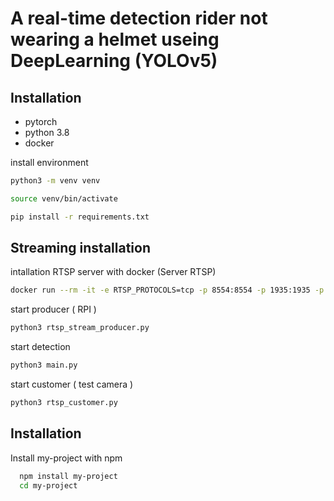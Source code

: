# A real-time detection rider not wearing a helmet useing DeepLearning (YOLOv5)


## Installation

- pytorch
- python 3.8 
- docker

install environment

``` bash
python3 -m venv venv
```

``` bash
source venv/bin/activate
```

``` bash
pip install -r requirements.txt
```


## Streaming installation
intallation RTSP server with docker (Server RTSP)
```bash
docker run --rm -it -e RTSP_PROTOCOLS=tcp -p 8554:8554 -p 1935:1935 -p 8888:8888 -p 8889:8889 aler9/rtsp-simple-server
```
start producer ( RPI )
``` bash
python3 rtsp_stream_producer.py   
```

start detection 
``` bash
python3 main.py   
```

start customer ( test camera )
``` bash
python3 rtsp_customer.py   
```


## Installation

Install my-project with npm

```bash
  npm install my-project
  cd my-project
```


